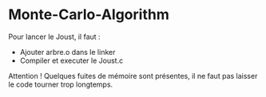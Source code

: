 # Monte-Carlo-Algorithm
Pour lancer le Joust, il faut :
- Ajouter arbre.o dans le linker
- Compiler et executer le Joust.c

Attention ! Quelques fuites de mémoire sont présentes, il ne faut pas laisser le code tourner trop longtemps.

